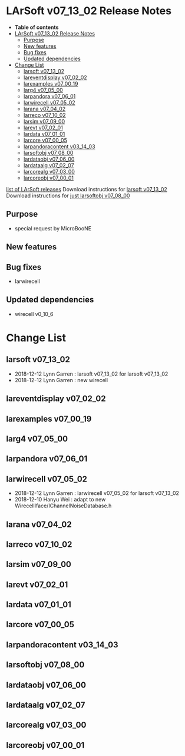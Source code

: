 LArSoft v07\_13\_02 Release Notes
======================================================================

-   **Table of contents**
-   [LArSoft v07\_13\_02 Release Notes](#LArSoft-v07_13_02-Release-Notes)
    -   [Purpose](#Purpose)
    -   [New features](#New-features)
    -   [Bug fixes](#Bug-fixes)
    -   [Updated dependencies](#Updated-dependencies)
-   [Change List](#Change-List)
    -   [larsoft v07\_13\_02](#larsoft-v07_13_02)
    -   [lareventdisplay v07\_02\_02](#lareventdisplay-v07_02_02)
    -   [larexamples v07\_00\_19](#larexamples-v07_00_19)
    -   [larg4 v07\_05\_00](#larg4-v07_05_00)
    -   [larpandora v07\_06\_01](#larpandora-v07_06_01)
    -   [larwirecell v07\_05\_02](#larwirecell-v07_05_02)
    -   [larana v07\_04\_02](#larana-v07_04_02)
    -   [larreco v07\_10\_02](#larreco-v07_10_02)
    -   [larsim v07\_09\_00](#larsim-v07_09_00)
    -   [larevt v07\_02\_01](#larevt-v07_02_01)
    -   [lardata v07\_01\_01](#lardata-v07_01_01)
    -   [larcore v07\_00\_05](#larcore-v07_00_05)
    -   [larpandoracontent v03\_14\_03](#larpandoracontent-v03_14_03)
    -   [larsoftobj v07\_08\_00](#larsoftobj-v07_08_00)
    -   [lardataobj v07\_06\_00](#lardataobj-v07_06_00)
    -   [lardataalg v07\_02\_07](#lardataalg-v07_02_07)
    -   [larcorealg v07\_03\_00](#larcorealg-v07_03_00)
    -   [larcoreobj v07\_00\_01](#larcoreobj-v07_00_01)

[list of LArSoft releases](LArSoft_release_list)
Download instructions for [larsoft v07\_13\_02](http://scisoft.fnal.gov/scisoft/bundles/larsoft/v07_13_02/larsoft-v07_13_02.html)
Download instructions for [just larsoftobj v07\_08\_00](http://scisoft.fnal.gov/scisoft/bundles/larsoftobj/v07_08_00/larsoftobj-v07_08_00.html)

Purpose
--------------------

-   special request by MicroBooNE

New features
------------------------------

Bug fixes
------------------------

-   larwirecell

Updated dependencies
----------------------------------------------

-   wirecell v0\_10\_6

Change List
============================

larsoft v07\_13\_02
------------------------------------------

-   2018-12-12 Lynn Garren : larsoft v07\_13\_02 for larsoft v07\_13\_02
-   2018-12-12 Lynn Garren : new wirecell

lareventdisplay v07\_02\_02
----------------------------------------------------------

larexamples v07\_00\_19
--------------------------------------------------

larg4 v07\_05\_00
--------------------------------------

larpandora v07\_06\_01
------------------------------------------------

larwirecell v07\_05\_02
--------------------------------------------------

-   2018-12-12 Lynn Garren : larwirecell v07\_05\_02 for larsoft v07\_13\_02
-   2018-12-10 Hanyu Wei : adapt to new WirecellIface/IChannelNoiseDatabase.h

larana v07\_04\_02
----------------------------------------

larreco v07\_10\_02
------------------------------------------

larsim v07\_09\_00
----------------------------------------

larevt v07\_02\_01
----------------------------------------

lardata v07\_01\_01
------------------------------------------

larcore v07\_00\_05
------------------------------------------

larpandoracontent v03\_14\_03
--------------------------------------------------------------

larsoftobj v07\_08\_00
------------------------------------------------

lardataobj v07\_06\_00
------------------------------------------------

lardataalg v07\_02\_07
------------------------------------------------

larcorealg v07\_03\_00
------------------------------------------------

larcoreobj v07\_00\_01
------------------------------------------------
